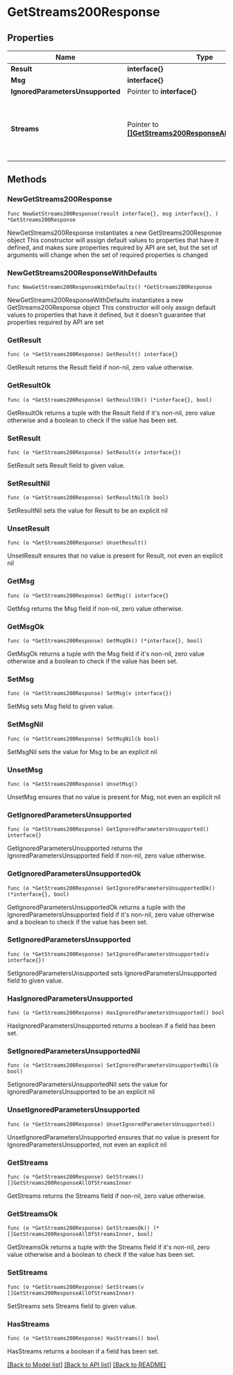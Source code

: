 # GetStreams200Response

## Properties

Name | Type | Description | Notes
------------ | ------------- | ------------- | -------------
**Result** | **interface{}** |  | 
**Msg** | **interface{}** |  | 
**IgnoredParametersUnsupported** | Pointer to **interface{}** |  | [optional] 
**Streams** | Pointer to [**[]GetStreams200ResponseAllOfStreamsInner**](GetStreams200ResponseAllOfStreamsInner.md) | A list of channel objects with details on the requested channels.  | [optional] 

## Methods

### NewGetStreams200Response

`func NewGetStreams200Response(result interface{}, msg interface{}, ) *GetStreams200Response`

NewGetStreams200Response instantiates a new GetStreams200Response object
This constructor will assign default values to properties that have it defined,
and makes sure properties required by API are set, but the set of arguments
will change when the set of required properties is changed

### NewGetStreams200ResponseWithDefaults

`func NewGetStreams200ResponseWithDefaults() *GetStreams200Response`

NewGetStreams200ResponseWithDefaults instantiates a new GetStreams200Response object
This constructor will only assign default values to properties that have it defined,
but it doesn't guarantee that properties required by API are set

### GetResult

`func (o *GetStreams200Response) GetResult() interface{}`

GetResult returns the Result field if non-nil, zero value otherwise.

### GetResultOk

`func (o *GetStreams200Response) GetResultOk() (*interface{}, bool)`

GetResultOk returns a tuple with the Result field if it's non-nil, zero value otherwise
and a boolean to check if the value has been set.

### SetResult

`func (o *GetStreams200Response) SetResult(v interface{})`

SetResult sets Result field to given value.


### SetResultNil

`func (o *GetStreams200Response) SetResultNil(b bool)`

 SetResultNil sets the value for Result to be an explicit nil

### UnsetResult
`func (o *GetStreams200Response) UnsetResult()`

UnsetResult ensures that no value is present for Result, not even an explicit nil
### GetMsg

`func (o *GetStreams200Response) GetMsg() interface{}`

GetMsg returns the Msg field if non-nil, zero value otherwise.

### GetMsgOk

`func (o *GetStreams200Response) GetMsgOk() (*interface{}, bool)`

GetMsgOk returns a tuple with the Msg field if it's non-nil, zero value otherwise
and a boolean to check if the value has been set.

### SetMsg

`func (o *GetStreams200Response) SetMsg(v interface{})`

SetMsg sets Msg field to given value.


### SetMsgNil

`func (o *GetStreams200Response) SetMsgNil(b bool)`

 SetMsgNil sets the value for Msg to be an explicit nil

### UnsetMsg
`func (o *GetStreams200Response) UnsetMsg()`

UnsetMsg ensures that no value is present for Msg, not even an explicit nil
### GetIgnoredParametersUnsupported

`func (o *GetStreams200Response) GetIgnoredParametersUnsupported() interface{}`

GetIgnoredParametersUnsupported returns the IgnoredParametersUnsupported field if non-nil, zero value otherwise.

### GetIgnoredParametersUnsupportedOk

`func (o *GetStreams200Response) GetIgnoredParametersUnsupportedOk() (*interface{}, bool)`

GetIgnoredParametersUnsupportedOk returns a tuple with the IgnoredParametersUnsupported field if it's non-nil, zero value otherwise
and a boolean to check if the value has been set.

### SetIgnoredParametersUnsupported

`func (o *GetStreams200Response) SetIgnoredParametersUnsupported(v interface{})`

SetIgnoredParametersUnsupported sets IgnoredParametersUnsupported field to given value.

### HasIgnoredParametersUnsupported

`func (o *GetStreams200Response) HasIgnoredParametersUnsupported() bool`

HasIgnoredParametersUnsupported returns a boolean if a field has been set.

### SetIgnoredParametersUnsupportedNil

`func (o *GetStreams200Response) SetIgnoredParametersUnsupportedNil(b bool)`

 SetIgnoredParametersUnsupportedNil sets the value for IgnoredParametersUnsupported to be an explicit nil

### UnsetIgnoredParametersUnsupported
`func (o *GetStreams200Response) UnsetIgnoredParametersUnsupported()`

UnsetIgnoredParametersUnsupported ensures that no value is present for IgnoredParametersUnsupported, not even an explicit nil
### GetStreams

`func (o *GetStreams200Response) GetStreams() []GetStreams200ResponseAllOfStreamsInner`

GetStreams returns the Streams field if non-nil, zero value otherwise.

### GetStreamsOk

`func (o *GetStreams200Response) GetStreamsOk() (*[]GetStreams200ResponseAllOfStreamsInner, bool)`

GetStreamsOk returns a tuple with the Streams field if it's non-nil, zero value otherwise
and a boolean to check if the value has been set.

### SetStreams

`func (o *GetStreams200Response) SetStreams(v []GetStreams200ResponseAllOfStreamsInner)`

SetStreams sets Streams field to given value.

### HasStreams

`func (o *GetStreams200Response) HasStreams() bool`

HasStreams returns a boolean if a field has been set.


[[Back to Model list]](../README.md#documentation-for-models) [[Back to API list]](../README.md#documentation-for-api-endpoints) [[Back to README]](../README.md)


